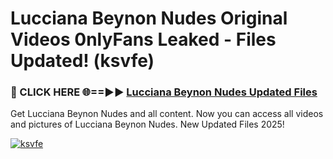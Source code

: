 # Lucciana Beynon Nudes Original Videos 0nlyFans Leaked - Files Updated! (ksvfe)

<h3>🔴 CLICK HERE 🌐==►► <a href="https://tinyurl.com/y5r63du9" rel="nofollow">Lucciana Beynon Nudes Updated Files</a></h3>

Get Lucciana Beynon Nudes and all content. Now you can access all videos and pictures of Lucciana Beynon Nudes. New Updated Files 2025!

[![ksvfe](https://i.imgur.com/UVo9nyh.gif)](https://tinyurl.com/y5r63du9)